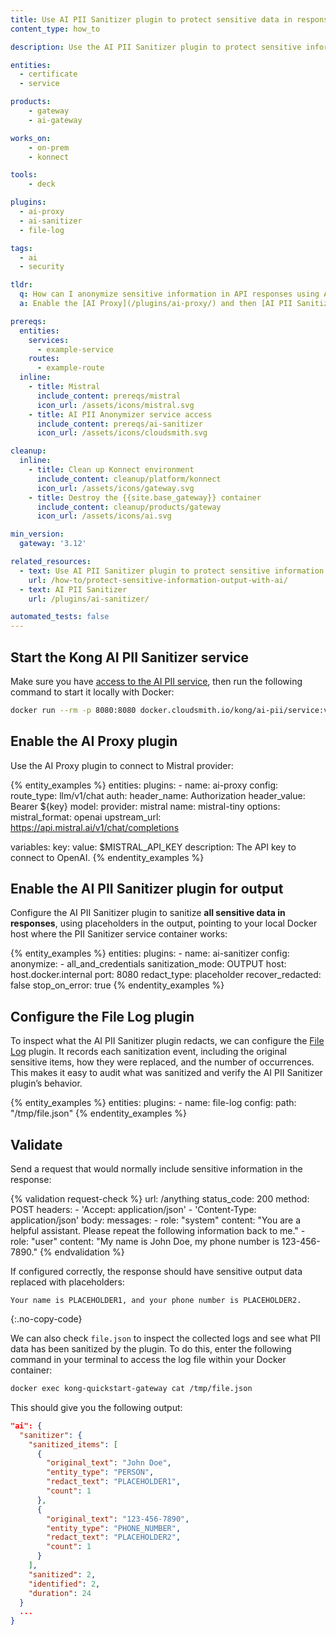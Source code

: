 ```yaml
---
title: Use AI PII Sanitizer plugin to protect sensitive data in responses
content_type: how_to

description: Use the AI PII Sanitizer plugin to protect sensitive information in responses from a Mistral LLM model.

entities:
  - certificate
  - service

products:
    - gateway
    - ai-gateway

works_on:
    - on-prem
    - konnect

tools:
    - deck

plugins:
  - ai-proxy
  - ai-sanitizer
  - file-log

tags:
  - ai
  - security

tldr:
  q: How can I anonymize sensitive information in API responses using AI?
  a: Enable the [AI Proxy](/plugins/ai-proxy/) and then [AI PII Sanitizer](/plugins/ai-sanitizer) plugin in `OUTPUT` mode to automatically redact or replace sensitive data in the responses from your service. Then, use [File Log](/plugins/file-log) plugin to audit what PII data was sanitized

prereqs:
  entities:
    services:
      - example-service
    routes:
      - example-route
  inline:
    - title: Mistral
      include_content: prereqs/mistral
      icon_url: /assets/icons/mistral.svg
    - title: AI PII Anonymizer service access
      include_content: prereqs/ai-sanitizer
      icon_url: /assets/icons/cloudsmith.svg

cleanup:
  inline:
    - title: Clean up Konnect environment
      include_content: cleanup/platform/konnect
      icon_url: /assets/icons/gateway.svg
    - title: Destroy the {{site.base_gateway}} container
      include_content: cleanup/products/gateway
      icon_url: /assets/icons/ai.svg

min_version:
  gateway: '3.12'

related_resources:
  - text: Use AI PII Sanitizer plugin to protect sensitive information in responses
    url: /how-to/protect-sensitive-information-output-with-ai/
  - text: AI PII Sanitizer
    url: /plugins/ai-sanitizer/

automated_tests: false
---
```

## Start the Kong AI PII Sanitizer service

Make sure you have [access to the  AI PII service](#ai-pii-anonymizer-service-access), then run the following command to start it locally with Docker:

```sh
docker run --rm -p 8080:8080 docker.cloudsmith.io/kong/ai-pii/service:v0.1.2-en
```

## Enable the AI Proxy plugin

Use the AI Proxy plugin to connect to Mistral provider:

{% entity_examples %}
entities:
  plugins:
    - name: ai-proxy
      config:
        route_type: llm/v1/chat
        auth:
          header_name: Authorization
          header_value: Bearer ${key}
        model:
          provider: mistral
          name: mistral-tiny
          options:
          mistral_format: openai
          upstream_url: https://api.mistral.ai/v1/chat/completions

variables:
  key:
    value: $MISTRAL_API_KEY
    description: The API key to connect to OpenAI.
{% endentity_examples %}

## Enable the AI PII Sanitizer plugin for output

Configure the AI PII Sanitizer plugin to sanitize **all sensitive data in responses**, using placeholders in the output, pointing to your local Docker host where the PII Sanitizer service container works:

{% entity_examples %}
entities:
  plugins:
    - name: ai-sanitizer
      config:
        anonymize:
          - all_and_credentials
        sanitization_mode: OUTPUT
        host: host.docker.internal
        port: 8080
        redact_type: placeholder
        recover_redacted: false
        stop_on_error: true
{% endentity_examples %}

## Configure the File Log plugin

To inspect what the AI PII Sanitizer plugin redacts, we can configure the [File Log](/plugins/file-log/) plugin. It records each sanitization event, including the original sensitive items, how they were replaced, and the number of occurrences. This makes it easy to audit what was sanitized and verify the AI PII Sanitizer plugin’s behavior.

{% entity_examples %}
entities:
    plugins:
        - name: file-log
          config:
            path: "/tmp/file.json"
{% endentity_examples %}

## Validate

Send a request that would normally include sensitive information in the response:

{% validation request-check %}
url: /anything
status_code: 200
method: POST
headers:
    - 'Accept: application/json'
    - 'Content-Type: application/json'
body:
    messages:
        - role: "system"
          content: "You are a helpful assistant. Please repeat the following information back to me."
        - role: "user"
          content: "My name is John Doe, my phone number is 123-456-7890."
{% endvalidation %}

If configured correctly, the response should have sensitive output data replaced with placeholders:

```
Your name is PLACEHOLDER1, and your phone number is PLACEHOLDER2.
```
{:.no-copy-code}

We can also check `file.json` to inspect the collected logs and see what PII data has been sanitized by the plugin. To do this, enter the following command in your terminal to access the log file within your Docker container:

```sh
docker exec kong-quickstart-gateway cat /tmp/file.json
```

This should give you the following output:

```json
"ai": {
  "sanitizer": {
    "sanitized_items": [
      {
        "original_text": "John Doe",
        "entity_type": "PERSON",
        "redact_text": "PLACEHOLDER1",
        "count": 1
      },
      {
        "original_text": "123-456-7890",
        "entity_type": "PHONE_NUMBER",
        "redact_text": "PLACEHOLDER2",
        "count": 1
      }
    ],
    "sanitized": 2,
    "identified": 2,
    "duration": 24
  }
  ...
}
```